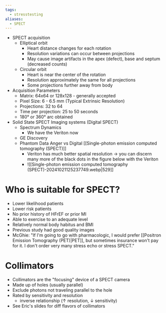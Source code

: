 ```yaml
---
tags:
  - stresstesting
aliases:
  - SPECT
---
```


- SPECT acquisition
	- Elliptical orbit
		- Heart distance changes for each rotation
		- Resolution variations can occur between projections
		- May cause image artifacts in the apex (defect), base and septum (decreased counts)
	- Circular orbit
		- Heart is near the center of the rotation
		- Resolution approximately the same for all projections
		- Some projections further away from body
- Acquisition Parameters
	- Matrix: 64x64 or 128x128 - generally accepted
	- Pixel Size: 6 - 6.5 mm (Typical Extrinsic Resolution)
	- Projections: 32 to 64
	- Time per projection: 25 to 50 seconds
	- 180° or 360° arc obtained
- Solid State SPECT Imaging systems (Digital SPECT)
	- Spectrum Dynamics
		- We have the Veriton now
	- GE Discovery
	- Phantom Data Anger vs Digital [[Single-photon emission computed tomography (SPECT)]]
		- Veriton has much better spatial resolution → you can discern many more of the black dots in the figure below with the Veriton
		- ![[Single-photon emission computed tomography (SPECT)-20241021125237749.webp|529]]
# Who is suitable for SPECT?

- Lower likelihood patients
- Lower risk patients
- No prior history of HFrEF or prior MI
- Able to exercise to an adequate level
- Relatively normal body habitus and BMI
- Previous study had good quality images
- McGhie: "If I'm going to go with pharmacologic, I would prefer [[Positron Emission Tomography (PET)|PET]], but sometimes insurance won't pay for it. I don't order very many stress echo or stress SPECT."

# Collimators

- Collimators are the "focusing" device of a SPECT camera
- Made up of holes (usually parallel)
- Exclude photons not traveling parallel to the hole
- Rated by sensitivity and resolution
	- inverse relationship (↑ resolution, ↓ sensitivity)
- See Eric's slides for diff flavors of collimators